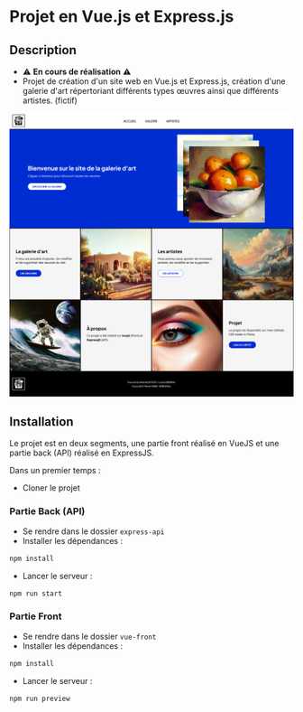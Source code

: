# Projet en Vue.js et Express.js
## Description
- ⚠️ **En cours de réalisation** ⚠️
- Projet de création d'un site web en Vue.js et Express.js, création d'une galerie d'art répertoriant différents types œuvres ainsi que différents artistes. (fictif)

![img.png](utils/img.png)

## Installation
Le projet est en deux segments, une partie front réalisé en VueJS et une partie back (API) réalisé en ExpressJS.

Dans un premier temps : 
- Cloner le projet

### Partie Back (API)
- Se rendre dans le dossier `express-api`
- Installer les dépendances :
```bash
npm install
```
- Lancer le serveur :
```bash
npm run start
```

### Partie Front
- Se rendre dans le dossier `vue-front`
- Installer les dépendances :
```bash
npm install
```
- Lancer le serveur :
```bash
npm run preview
```
